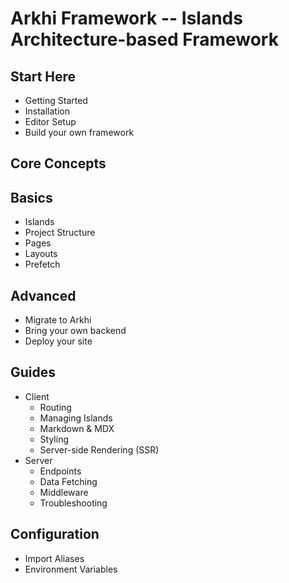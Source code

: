 # Arkhi Framework -- Islands Architecture-based Framework

## Start Here

- Getting Started
- Installation
- Editor Setup
- Build your own framework

## Core Concepts

## Basics

- Islands
- Project Structure
- Pages
- Layouts
- Prefetch

## Advanced

- Migrate to Arkhi
- Bring your own backend
- Deploy your site

## Guides

- Client
  - Routing
  - Managing Islands
  - Markdown & MDX
  - Styling
  - Server-side Rendering (SSR)
- Server
  - Endpoints
  - Data Fetching
  - Middleware
  - Troubleshooting

## Configuration

- Import Aliases
- Environment Variables
